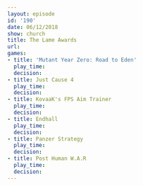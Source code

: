 ```yaml
---
layout: episode
id: '190'
date: 06/12/2018
show: church
title: The Lame Awards
url: 
games:
- title: 'Mutant Year Zero: Road to Eden'
  play_time: 
  decision: 
- title: Just Cause 4
  play_time: 
  decision: 
- title: KovaaK's FPS Aim Trainer
  play_time: 
  decision: 
- title: Endhall
  play_time: 
  decision: 
- title: Panzer Strategy
  play_time: 
  decision: 
- title: Post Human W.A.R
  play_time: 
  decision: 
---
```

